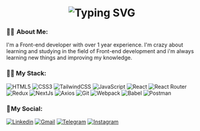   <h1 align="center">
   <img src="https://readme-typing-svg.herokuapp.com?font=Fira+Code&weight=700&size=40&duration=2500&pause=700&color=da2c38&center=true&vCenter=true&width=700&height=100&lines=Hi+there+%F0%9F%91%8B;I+am+Mehrab+Dehghan+;Good+to+see+you+my+friend+%3A)" alt="Typing SVG" />
  </h1>

### 👨‍💻  About Me:

I'm a Front-end developer with over 1 year experience. I'm crazy about learning and studying in the field of Front-end development and i'm always learning new things and improving my knowledge.



### 👨‍💻 My Stack:


<div>

![HTML5](https://img.shields.io/badge/html5-%23E34F26.svg?style=for-the-badge&logo=html5&logoColor=white) 
![CSS3](https://img.shields.io/badge/css3-%231572B6.svg?style=for-the-badge&logo=css3&logoColor=white) 
![TailwindCSS](https://img.shields.io/badge/tailwindcss-%2338B2AC.svg?style=for-the-badge&logo=tailwind-css&logoColor=white) 
![JavaScript](https://img.shields.io/badge/javascript-%23323330.svg?style=for-the-badge&logo=javascript&logoColor=%23F7DF1E) 
![React](https://img.shields.io/badge/react-%2320232a.svg?style=for-the-badge&logo=react&logoColor=%2361DAFB) 
![React Router](https://img.shields.io/badge/React_Router-CA4245?style=for-the-badge&logo=react-router&logoColor=white) 
![Redux](https://img.shields.io/badge/redux-%23593d88.svg?style=for-the-badge&logo=redux&logoColor=white) 
![NextJs](https://img.shields.io/badge/NextJs-000000?logo=Next.js&logoColor=white&style=for-the-badge) 
![Axios](https://img.shields.io/badge/Axios-5A29E4?logo=Axios&logoColor=white&style=for-the-badge) 
![Git](https://img.shields.io/badge/Git-F05032?logo=Git&logoColor=white&style=for-the-badge) 
![Webpack](https://img.shields.io/badge/webpack-%238DD6F9.svg?style=for-the-badge&logo=webpack&logoColor=black) 
![Babel](https://img.shields.io/badge/Babel-F9DC3e?style=for-the-badge&logo=babel&logoColor=black) 
![Postman](https://img.shields.io/badge/Postman-FF6C37?style=for-the-badge&logo=postman&logoColor=white) 





### 📌 My Social:
      
  [![Linkedin](https://img.shields.io/badge/LinkedIn-0A66C2?logo=Linkedin&logoColor=white&style=for-the-badge)](https://www.linkedin.com/in/mehrab-dehghan)
  [![Gmail](https://img.shields.io/badge/Gmail-EA4335?logo=Gmail&logoColor=white&style=for-the-badge)](mailto:mehrabd20@gmail.com)
  [![Telegram](https://img.shields.io/badge/Telegram-229ED9?logo=Telegram&logoColor=white&style=for-the-badge)](https://t.me/mehrabd20)
  [![Instagram](https://img.shields.io/badge/Instagram-E4405F?logo=Instagram&logoColor=white&style=for-the-badge)](https://www.instagram.com/mehrabbdehghan)



